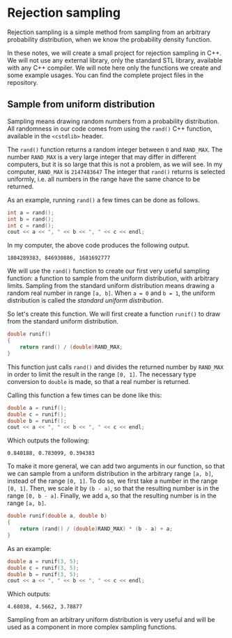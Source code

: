 # Rejection sampling

Rejection sampling is a simple method from sampling from an arbitrary probability distribution, when we know the probability density function.

In these notes, we will create a small project for rejection sampling in C++. We will not use any external library, only the standard STL library, available with any C++ compiler. We will note here only the functions we create and some example usages. You can find the complete project files in the repository.

## Sample from uniform distribution

Sampling means drawing random numbers from a probability distribution. All randomness in our code comes from using the `rand()` C++ function, available in the `<cstdlib>` header.

The `rand()` function returns a random integer between `0` and `RAND_MAX`. The number `RAND_MAX` is a very large integer that may differ in different computers, but it is so large that this is not a problem, as we will see. In my computer, `RAND_MAX` is `2147483647` The integer that `rand()` returns is selected uniformly, i.e. all numbers in the range have the same chance to be returned.

As an example, running `rand()` a few times can be done as follows.

```c++
int a = rand();
int b = rand();
int c = rand();
cout << a << ", " << b << ", " << c << endl;
```

In my computer, the above code produces the following output.

```
1804289383, 846930886, 1681692777
```

We will use the `rand()` function to create our first very useful sampling function: a function to sample from the uniform distribution, with arbitrary limits. Sampling from the standard uniform distribution means drawing a random real number in range `[a, b]`. When `a = 0` and `b = 1`, the uniform distribution is called the *standard uniform distribution*.

So let's create this function. We will first create a function `runif()` to draw from the standard uniform distribution.

```c++
double runif()
{
    return rand() / (double)RAND_MAX;
}
```

This function just calls `rand()` and divides the returned number by `RAND_MAX` in order to limit the result in the range `[0, 1]`. The necessary type conversion to `double` is made, so that a real number is returned.

Calling this function a few times can be done like this:

```c++
double a = runif();
double c = runif();
double b = runif();
cout << a << ", " << b << ", " << c << endl;
```

Which outputs the following:

```
0.840188, 0.783099, 0.394383
```

To make it more general, we can add two arguments in our function, so that we can sample from a uniform distribution in the arbitrary range `[a, b]`, instead of the range `[0, 1]`. To do so, we first take a number in the range `[0, 1]`. Then, we scale it by `(b - a)`, so that the resulting number is in the range `[0, b - a]`. Finally, we add `a`, so that the resulting number is in the range `[a, b]`.

```c++
double runif(double a, double b)
{
    return (rand() / (double)RAND_MAX) * (b - a) + a;
}
```

As an example:

```c++
double a = runif(3, 5);
double c = runif(3, 5);
double b = runif(3, 5);
cout << a << ", " << b << ", " << c << endl;
```

Which outputs:

```
4.68038, 4.5662, 3.78877
```

Sampling from an arbitrary uniform distribution is very useful and will be used as a component in more complex sampling functions.
